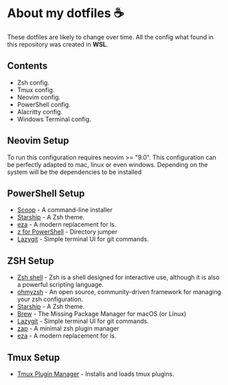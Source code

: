 # About my dotfiles ☕️

These dotfiles are likely to change over time. All the config what found in this repository was created in **WSL**.

## Contents

- Zsh config.
- Tmux config.
- Neovim config.
- PowerShell config.
- Alacritty config.
- Windows Terminal config.

## Neovim Setup

To run this configuration requires neovim >= "9.0".
This configuration can be perfectly adapted to mac, linux or even windows. Depending on the system will be the dependencies to be installed

## PowerShell Setup

- [Scoop](https://scoop.sh/) - A command-line installer<br>
- [Starship](https://starship.rs/) - A Zsh theme.<br>
- [eza](https://github.com/eza-community/eza) - A modern replacement for ls.<br>
- [z for PowerShell](https://www.powershellgallery.com/packages/z/1.1.9) - Directory jumper<br>
- [Lazygit](https://github.com/jesseduffield/lazygit) - Simple terminal UI for git commands.<br>

## ZSH Setup

- [Zsh shell](https://www.zsh.org/) - Zsh is a shell designed for interactive use, although it is also a powerful scripting language.<br>
- [ohmyzsh](https://github.com/ohmyzsh/ohmyzsh) - An open source, community-driven framework for managing your zsh configuration.<br>
- [Starship](https://starship.rs/) - A Zsh theme.<br>
- [Brew](https://brew.sh/) - The Missing Package Manager for macOS (or Linux)<br>
- [Lazygit](https://github.com/jesseduffield/lazygit) - Simple terminal UI for git commands.<br>
- [zap](https://github.com/zap-zsh/zap) - A minimal zsh plugin manager<br>
- [eza](https://github.com/eza-community/eza) - A modern replacement for ls.<br>

## Tmux Setup

- [Tmux Plugin Manager](https://github.com/tmux-plugins/tpm) - Installs and loads tmux plugins.<br>
